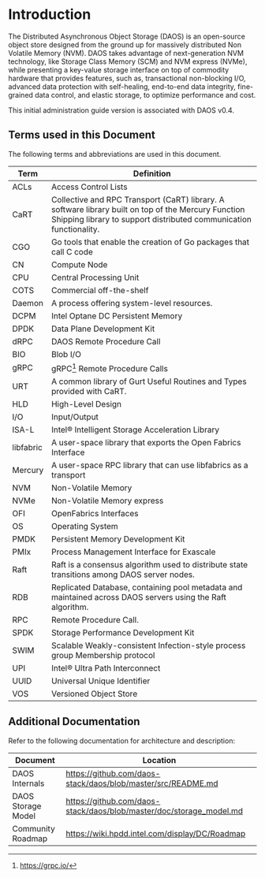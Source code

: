 # Introduction

The Distributed Asynchronous Object Storage (DAOS) is an open-source
object store designed from the ground up for massively distributed Non
Volatile Memory (NVM). DAOS takes advantage of next-generation NVM
technology, like Storage Class Memory (SCM) and NVM express (NVMe),
while presenting a key-value storage interface on top of commodity
hardware that provides features, such as, transactional non-blocking
I/O, advanced data protection with self-healing, end-to-end data
integrity, fine-grained data control, and elastic storage, to optimize
performance and cost.

This initial administration guide version is associated with DAOS v0.4.

## Terms used in this Document 

The following terms and abbreviations are used in this document.

|Term|Definition|
|----|----|
|ACLs|Access Control Lists|
|CaRT|Collective and RPC Transport (CaRT) library. A software library built on top of the Mercury Function Shipping library to support distributed communication functionality.|
|CGO|Go tools that enable the creation of Go packages that call C code|
|CN|Compute Node|
|CPU|Central Processing Unit|
|COTS|Commercial off-the-shelf|
|Daemon|A process offering system-level resources.|
|DCPM|Intel Optane DC Persistent Memory|
|DPDK|Data Plane Development Kit|
|dRPC|DAOS Remote Procedure Call|
|BIO|Blob I/O|
|gRPC|gRPC[^1] Remote Procedure Calls|
|URT|A common library of Gurt Useful Routines and Types provided with CaRT.|
|HLD|High-Level Design|
|I/O|Input/Output|
|ISA-L|Intel® Intelligent Storage Acceleration Library|
|libfabric|A user-space library that exports the Open Fabrics Interface|
|Mercury|A user-space RPC library that can use libfabrics as a transport|
|NVM|Non-Volatile Memory|
|NVMe|Non-Volatile Memory express|
|OFI|OpenFabrics Interfaces|
|OS|Operating System|
|PMDK|Persistent Memory Development Kit|
|PMIx|Process Management Interface for Exascale|
|Raft|Raft is a consensus algorithm used to distribute state transitions among DAOS server nodes.|
|RDB|Replicated Database, containing pool metadata and maintained across DAOS servers using the Raft algorithm.|
|RPC|Remote Procedure Call.|
|SPDK|Storage Performance Development Kit|
|SWIM|Scalable Weakly-consistent Infection-style process group Membership protocol|
|UPI|Intel® Ultra Path Interconnect|
|UUID|Universal Unique Identifier|
|VOS|Versioned Object Store|
               
## Additional Documentation

Refer to the following documentation for architecture and description:

|Document|Location|
|----|----|
|DAOS Internals       |https://github.com/daos-stack/daos/blob/master/src/README.md
|DAOS Storage Model   |<https://github.com/daos-stack/daos/blob/master/doc/storage_model.md>
|Community Roadmap    |https://wiki.hpdd.intel.com/display/DC/Roadmap
                           

[^1]: <https://grpc.io/>
